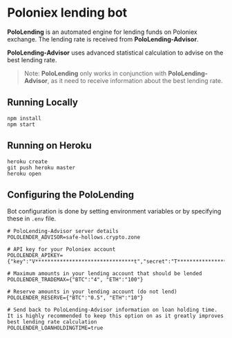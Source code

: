 # Poloniex lending bot

**PoloLending** is an automated engine for lending funds on Poloniex exchange.
The lending rate is received from **PoloLending-Advisor**.

**PoloLending-Advisor** uses advanced statistical calculation to advise on the best lending rate.

> Note: **PoloLending** only works in conjunction with **PoloLending-Advisor**, as it need to receive information about the best lending rate.


## Running Locally

```
npm install
npm start
```

## Running on Heroku

```
heroku create
git push heroku master
heroku open
```

## Configuring the PoloLending

Bot configuration is done by setting environment variables or by specifying these in `.env` file.

    # PoloLending-Advisor server details
    POLOLENDER_ADVISOR=safe-hollows.crypto.zone
    
    # API key for your Poloniex account
    POLOLENDER_APIKEY={"key":"V********************************t","secret":"T************************************u"}
    
    # Maximum amounts in your lending account that should be lended 
    POLOLENDER_TRADEMAX={"BTC":"4", "ETH":"100"}

    # Reserve amounts in your lending account (do not lend) 
    POLOLENDER_RESERVE={"BTC":"0.5", "ETH":"10"}
    
    # Send back to PoloLending-Advisor information on loan holding time. It is highly recommended to keep this option on as it greatly improves best lending rate calculation  
    POLOLENDER_LOANHOLDINGTIME=true
